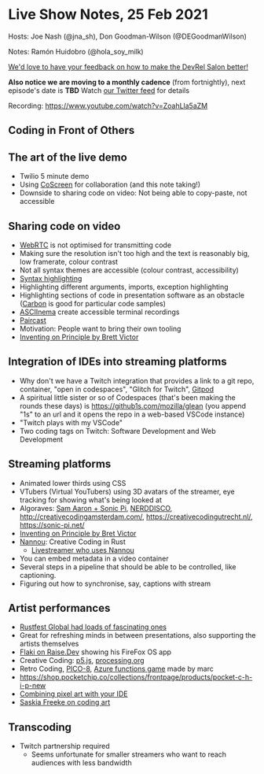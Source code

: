 # Live Show Notes, 25 Feb 2021

Hosts: Joe Nash (@jna_sh), Don Goodman-Wilson (@DEGoodmanWilson)

Notes: Ramón Huidobro (@hola_soy_milk)

[We'd love to have your feedback on how to make the DevRel Salon better!](https://docs.google.com/forms/d/e/1FAIpQLSdQKa8ERUPJ6mb54Ody-LjJh-vu85gaDN_BDafnR5WZRWIxbQ/viewform)

**Also notice we are moving to a monthly cadence** (from fortnightly), next episode's date is **TBD** Watch [our Twitter feed](https://twitter.com/DevRelSalon) for details

Recording: https://www.youtube.com/watch?v=ZoahLla5aZM

## Coding in Front of Others

## The art of the live demo

- Twilio 5 minute demo
- Using [CoScreen](https://www.coscreen.co/) for collaboration (and this note taking!)
- Downside to sharing code on video: Not being able to copy-paste, not accessible

## Sharing code on video

- [WebRTC](https://developer.mozilla.org/en-US/docs/Web/API/WebRTC_API) is not optimised for transmitting code
- Making sure the resolution isn't too high and the text is reasonably big, low framerate, colour contrast
- Not all syntax themes are accessible (colour contrast, accessibility)
- [Syntax highlighting](https://buttondown.email/hillelwayne/archive/syntax-highlighting-is-a-waste-of-an-information/)
- Highlighting different arguments, imports, exception highlighting
- Highlighting sections of code in presentation software as an obstacle ([Carbon](https://carbon.now.sh/) is good for particular code samples)
- [ASCIInema](https://asciinema.org) create accessible terminal recordings
- [Paircast](https://paircast.io)
- Motivation: People want to bring their own tooling
- [Inventing on Principle by Brett Victor](https://vimeo.com/36579366)

## Integration of IDEs into streaming platforms

- Why don't we have a Twitch integration that provides a link to a git repo, container, "open in codespaces", "Glitch for Twitch", [Gitpod](https://www.gitpod.io/)
- A spiritual little sister or so of Codespaces (that's been making the rounds these days) is https://github1s.com/mozilla/glean (you append "1s" to an url and it opens the repo in a web-based VSCode instance)
- "Twitch plays with my VSCode"
- Two coding tags on Twitch: Software Development and Web Development

## Streaming platforms

- Animated lower thirds using CSS
- VTubers (Virtual YouTubers) using 3D avatars of the streamer, eye tracking for showing what's being looked at
- Algoraves: [Sam Aaron + Sonic Pi](https://sonic-pi.net/), [NERDDISCO](https://nerddis.co/), http://creativecodingamsterdam.com/, https://creativecodingutrecht.nl/, https://sonic-pi.net/
- [Inventing on Principle by Bret Victor](https://vimeo.com/36579366)
- [Nannou](https://nannou.cc/): Creative Coding in Rust
  - [Livestreamer who uses Nannou](https://www.twitch.tv/timclicks)
- You can embed metadata in a video container
- Several steps in a pipeline that should be able to be controlled, like captioning.
- Figuring out how to synchronise, say, captions with stream

## Artist performances

- [Rustfest Global had loads of fascinating ones](https://rustfest.global/schedule/)
- Great for refreshing minds in between presentations, also supporting the artists themselves
- [Flaki on Raise.Dev](https://www.youtube.com/watch?v=OMoSogmECIQ) showing his FireFox OS app
- Creative Coding: [p5.js](https://p5js.org/), [processing.org](https://processing.org/)
- Retro Coding, [PICO-8](https://pico8.io/), [Azure functions game](https://marcduiker.itch.io/azzure-functions-the-game) made by marc
- https://shop.pocketchip.co/collections/frontpage/products/pocket-c-h-i-p-new
- [Combining pixel art with your IDE](https://marketplace.visualstudio.com/items?itemName=tonybaloney.vscode-pets)
- [Saskia Freeke on coding art](https://www.youtube.com/watch?v=bepWMux1M44)

## Transcoding

- Twitch partnership required
  - Seems unfortunate for smaller streamers who want to reach audiences with less bandwidth